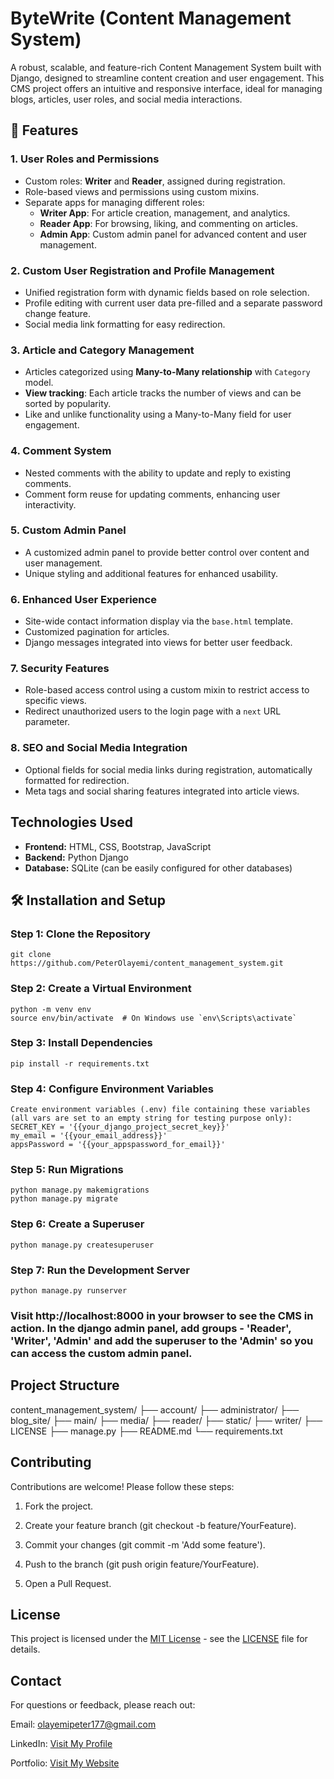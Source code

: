# ByteWrite (Content Management System)

A robust, scalable, and feature-rich Content Management System built with Django, designed to streamline content creation and user engagement. This CMS project offers an intuitive and responsive interface, ideal for managing blogs, articles, user roles, and social media interactions.

## 🚀 Features

### 1. User Roles and Permissions
- Custom roles: **Writer** and **Reader**, assigned during registration.
- Role-based views and permissions using custom mixins.
- Separate apps for managing different roles:
  - **Writer App**: For article creation, management, and analytics.
  - **Reader App**: For browsing, liking, and commenting on articles.
  - **Admin App**: Custom admin panel for advanced content and user management.

### 2. Custom User Registration and Profile Management
- Unified registration form with dynamic fields based on role selection.
- Profile editing with current user data pre-filled and a separate password change feature.
- Social media link formatting for easy redirection.

### 3. Article and Category Management
- Articles categorized using **Many-to-Many relationship** with `Category` model.
- **View tracking**: Each article tracks the number of views and can be sorted by popularity.
- Like and unlike functionality using a Many-to-Many field for user engagement.

### 4. Comment System
- Nested comments with the ability to update and reply to existing comments.
- Comment form reuse for updating comments, enhancing user interactivity.

### 5. Custom Admin Panel
- A customized admin panel to provide better control over content and user management.
- Unique styling and additional features for enhanced usability.

### 6. Enhanced User Experience
- Site-wide contact information display via the `base.html` template.
- Customized pagination for articles.
- Django messages integrated into views for better user feedback.

### 7. Security Features
- Role-based access control using a custom mixin to restrict access to specific views.
- Redirect unauthorized users to the login page with a `next` URL parameter.

### 8. SEO and Social Media Integration
- Optional fields for social media links during registration, automatically formatted for redirection.
- Meta tags and social sharing features integrated into article views.

## Technologies Used

- **Frontend:** HTML, CSS, Bootstrap, JavaScript
- **Backend:** Python Django
- **Database:** SQLite (can be easily configured for other databases)

## 🛠️ Installation and Setup

### Step 1: Clone the Repository
    git clone https://github.com/PeterOlayemi/content_management_system.git

### Step 2: Create a Virtual Environment
    python -m venv env
    source env/bin/activate  # On Windows use `env\Scripts\activate`

### Step 3: Install Dependencies
    pip install -r requirements.txt

### Step 4: Configure Environment Variables
    Create environment variables (.env) file containing these variables (all vars are set to an empty string for testing purpose only):
    SECRET_KEY = '{{your_django_project_secret_key}}'
    my_email = '{{your_email_address}}'
    appsPassword = '{{your_appspassword_for_email}}'

### Step 5: Run Migrations
    python manage.py makemigrations
    python manage.py migrate

### Step 6: Create a Superuser
    python manage.py createsuperuser

### Step 7: Run the Development Server
    python manage.py runserver

### Visit http://localhost:8000 in your browser to see the CMS in action. In the django admin panel, add groups - 'Reader', 'Writer', 'Admin' and add the superuser to the 'Admin' so you can access the custom admin panel.

## Project Structure

content_management_system/
├── account/
├── administrator/
├── blog_site/
├── main/
├── media/
├── reader/
├── static/
├── writer/
├── LICENSE
├── manage.py
├── README.md
└── requirements.txt


## Contributing

Contributions are welcome! Please follow these steps:

1. Fork the project.

2. Create your feature branch (git checkout -b feature/YourFeature).

3. Commit your changes (git commit -m 'Add some feature').

4. Push to the branch (git push origin feature/YourFeature).

5. Open a Pull Request.


## License

This project is licensed under the [MIT License](LICENSE) - see the [LICENSE](LICENSE) file for details.

## Contact

For questions or feedback, please reach out:

Email: olayemipeter177@gmail.com

LinkedIn: [Visit My Profile](https://linkedin.com/in/petercontent)

Portfolio: [Visit My Website](https://peterolayemi.github.io)
